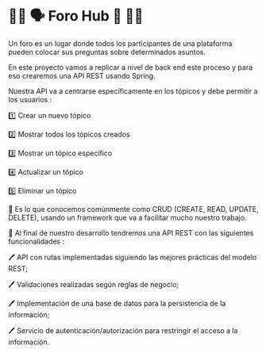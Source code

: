 #  :man_technologist: :speaking_head: Foro Hub :busts_in_silhouette: :woman_technologist:

Un foro es un lugar donde todos los participantes de una plataforma pueden colocar sus preguntas sobre determinados asuntos. 

En este proyecto vamos a replicar a nivel de back end este proceso y para eso crearemos una API REST usando Spring.

Nuestra API va a centrarse específicamente en los tópicos y debe permitir a los usuarios :

:one: Crear un nuevo tópico

:two: Mostrar todos los tópicos creados

:three: Mostrar un tópico específico

:four: Actualizar un tópico

:five: Eliminar un tópico

:bookmark_tabs: Es lo que conocemos comúnmente como CRUD (CREATE, READ, UPDATE, DELETE), usando un framework que va a facilitar mucho nuestro trabajo.

:pushpin: Al final de nuestro desarrollo tendremos una API REST con las siguientes funcionalidades :

:pen: API con rutas implementadas siguiendo las mejores prácticas del modelo REST;

:pen: Validaciones realizadas según reglas de negocio;

:pen: Implementación de una base de datos para la persistencia de la información;

:pen: Servicio de autenticación/autorización para restringir el acceso a la información.
